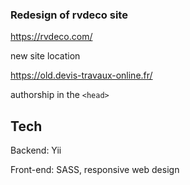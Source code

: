 ### Redesign of rvdeco site

https://rvdeco.com/

new site location

https://old.devis-travaux-online.fr/

authorship in the `<head>`

## Tech

Backend: Yii

Front-end: SASS, responsive web design